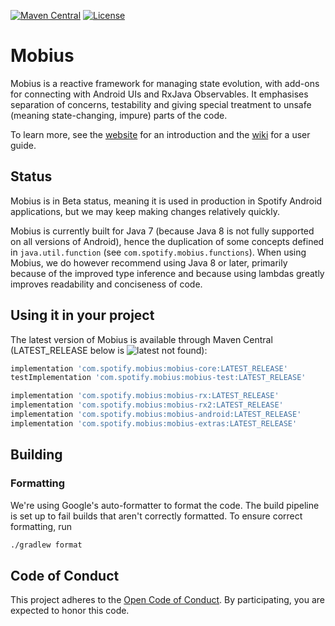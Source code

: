 [![Maven Central](https://img.shields.io/maven-central/v/com.spotify.mobius/mobius-core.svg)](https://search.maven.org/#search%7Cga%7C1%7Cg%3A%22com.spotify.mobius%22)
[![License](https://img.shields.io/github/license/spotify/mobius.svg)](LICENSE)

# Mobius

Mobius is a reactive framework for managing state evolution, with add-ons for connecting with 
Android UIs and RxJava Observables. It emphasises separation of concerns, testability and giving
special treatment to unsafe (meaning state-changing, impure) parts of the code.

To learn more, see the [website](https://spotify.github.com/mobius) for an introduction and the
[wiki](https://github.com/spotify/mobius/wiki) for a user guide.

## Status

Mobius is in Beta status, meaning it is used in production in Spotify Android applications, but
we may keep making changes relatively quickly.

Mobius is currently built for Java 7 (because Java 8 is not fully supported on all versions of
Android), hence the duplication of some concepts defined in `java.util.function` (see
`com.spotify.mobius.functions`). When using Mobius, we do however recommend using Java 8 or
later, primarily because of the improved type inference and because using lambdas greatly
improves readability and conciseness of code.

## Using it in your project

The latest version of Mobius is available through Maven Central (LATEST_RELEASE below is
![latest not found](https://img.shields.io/maven-central/v/com.spotify.mobius/mobius-core.svg)):

```groovy
implementation 'com.spotify.mobius:mobius-core:LATEST_RELEASE'
testImplementation 'com.spotify.mobius:mobius-test:LATEST_RELEASE'

implementation 'com.spotify.mobius:mobius-rx:LATEST_RELEASE'                  // only for RxJava 1 support
implementation 'com.spotify.mobius:mobius-rx2:LATEST_RELEASE'                 // only for RxJava 2 support
implementation 'com.spotify.mobius:mobius-android:LATEST_RELEASE'             // only for Android support
implementation 'com.spotify.mobius:mobius-extras:LATEST_RELEASE'              // utilities for common patterns
```

## Building

### Formatting

We're using Google's auto-formatter to format the code. The build pipeline is set up to fail builds
that aren't correctly formatted. To ensure correct formatting, run

```bash
./gradlew format
```

## Code of Conduct

This project adheres to the [Open Code of Conduct][code-of-conduct]. By participating, you are expected to honor this code.

[code-of-conduct]: https://github.com/spotify/code-of-conduct/blob/master/code-of-conduct.md
